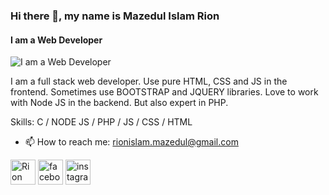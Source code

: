 ### Hi there 👋, my name is Mazedul Islam Rion
#### I am a Web Developer
![I am a Web Developer](https://scontent.fdac136-1.fna.fbcdn.net/v/t1.6435-9/193464207_910357382875461_8629543807227067850_n.jpg?_nc_cat=104&ccb=1-7&_nc_sid=2be8e3&_nc_eui2=AeGNr6PacuCps2AZE6KnWmGjgph3bm2OBEOCmHdubY4EQ4kGumk98Mug5zNx0jBIN1ZmaYAu_8ZYJso_bqHPt_qy&_nc_ohc=RXgIFvJH5OIAX9L3CZv&_nc_ht=scontent.fdac136-1.fna&oh=00_AfADt1GgNERxSzfXDwsxeTpLy0bZEfRahTzg_WuUF7iqeA&oe=655F5E48)

I am a full stack web developer. Use pure HTML, CSS and JS in the frontend. Sometimes use BOOTSTRAP and JQUERY libraries. Love to work with Node JS in the backend. But also expert in PHP.

Skills: C / NODE JS / PHP / JS / CSS / HTML

- 📫 How to reach me: rionislam.mazedul@gmail.com 


[<img src='https://cdn.jsdelivr.net/npm/simple-icons@3.0.1/icons/linkedin.svg' alt='Rion Islam linkedin' height='40'>](https://www.linkedin.com/in/mazedul-islam-rion-29716819a/)
[<img src='https://cdn.jsdelivr.net/npm/simple-icons@3.0.1/icons/facebook.svg' alt='facebook' height='40'>](https://www.facebook.com/rionislam.m)
[<img src='https://cdn.jsdelivr.net/npm/simple-icons@3.0.1/icons/instagram.svg' alt='instagram' height='40'>](https://www.instagram.com/rionislam.m/)


